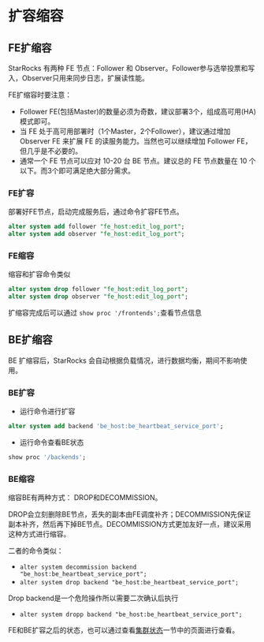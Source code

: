 # 扩容缩容

## FE扩缩容

StarRocks 有两种 FE 节点：Follower 和 Observer。Follower参与选举投票和写入，Observer只用来同步日志，扩展读性能。

FE扩缩容时要注意：

* Follower FE(包括Master)的数量必须为奇数，建议部署3个，组成高可用(HA)模式即可。
* 当 FE 处于高可用部署时（1个Master，2个Follower），建议通过增加 Observer FE 来扩展 FE 的读服务能力。当然也可以继续增加 Follower FE，但几乎是不必要的。
* 通常一个 FE 节点可以应对 10-20 台 BE 节点。建议总的 FE 节点数量在 10 个以下。而3个即可满足绝大部分需求。

### FE扩容

部署好FE节点，启动完成服务后，通过命令扩容FE节点。

~~~sql
alter system add follower "fe_host:edit_log_port";
alter system add observer "fe_host:edit_log_port";
~~~

### FE缩容

缩容和扩容命令类似

~~~sql
alter system drop follower "fe_host:edit_log_port";
alter system drop observer "fe_host:edit_log_port";
~~~

扩缩容完成后可以通过 `show proc '/frontends';`查看节点信息

## BE扩缩容

BE 扩缩容后，StarRocks 会自动根据负载情况，进行数据均衡，期间不影响使用。

### BE扩容

* 运行命令进行扩容

~~~sql
alter system add backend 'be_host:be_heartbeat_service_port';
~~~

* 运行命令查看BE状态

~~~sql
show proc '/backends';
~~~

### BE缩容

缩容BE有两种方式： DROP和DECOMMISSION。

DROP会立刻删除BE节点，丢失的副本由FE调度补齐；DECOMMISSION先保证副本补齐，然后再下掉BE节点。DECOMMISSION方式更加友好一点，建议采用这种方式进行缩容。

二者的命令类似：

* `alter system decommission backend "be_host:be_heartbeat_service_port";`
* `alter system drop backend "be_host:be_heartbeat_service_port";`

Drop backend是一个危险操作所以需要二次确认后执行

* `alter system dropp backend "be_host:be_heartbeat_service_port";`

FE和BE扩容之后的状态，也可以通过查看[集群状态](../administration/Cluster_administration.md#确认集群健康状态)一节中的页面进行查看。
